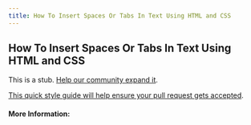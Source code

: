 ```yaml
---
title: How To Insert Spaces Or Tabs In Text Using HTML and CSS
---
```

## How To Insert Spaces Or Tabs In Text Using HTML and CSS

This is a stub. [Help our community expand it](https://github.com/freecodecamp/guides/tree/master/src/pages/articles/html/how-to-insert-spaces-or-tabs-in-text-using-html-and-css/index.md).

[This quick style guide will help ensure your pull request gets accepted](https://github.com/freecodecamp/guides/blob/master/README.md).

<!-- The article goes here, in GitHub-flavored Markdown. Feel free to add YouTube videos, images, and CodePen/JSBin embeds  -->

#### More Information:
<!-- Please add any articles you think might be helpful to read before writing the article -->


